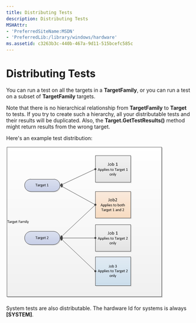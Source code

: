 ```yaml
---
title: Distributing Tests
description: Distributing Tests
MSHAttr:
- 'PreferredSiteName:MSDN'
- 'PreferredLib:/library/windows/hardware'
ms.assetid: c3263b3c-440b-467a-9d11-515bcefc585c
---
```


# Distributing Tests


You can run a test on all the targets in a **TargetFamily**, or you can run a test on a subset of **TargetFamily** targets.

Note that there is no hierarchical relationship from **TargetFamily** to **Target** to tests. If you try to create such a hierarchy, all your distributable tests and their results will be duplicated. Also, the **Target.GetTestResults()** method might return results from the wrong target.

Here's an example test distribution:

![target family](images/hck-win8-om-targetfamily.png)

System tests are also distributable. The hardware Id for systems is always **\[SYSTEM\]**.

 

 







